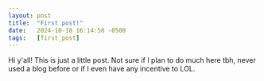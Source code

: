 ```yaml
---
layout: post
title:  "First post!"
date:   2024-10-18 16:14:58 -0500
tags:   [first_post]
---
```


Hi y'all! This is just a little post. Not sure if I plan to do much here tbh, never used a blog before or if I even have any incentive to LOL.